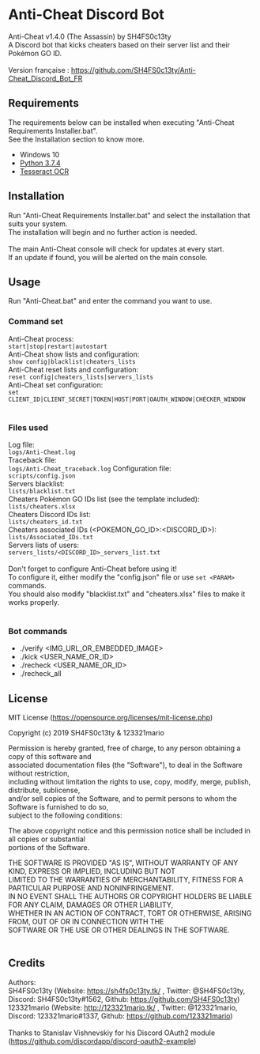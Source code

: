 # Anti-Cheat Discord Bot
Anti-Cheat v1.4.0 (The Assassin) by SH4FS0c13ty<br />
A Discord bot that kicks cheaters based on their server list and their Pokémon GO ID.<br />
<br />
Version française : https://github.com/SH4FS0c13ty/Anti-Cheat_Discord_Bot_FR
<br />

## Requirements

The requirements below can be installed when executing "Anti-Cheat Requirements Installer.bat".<br />
See the Installation section to know more.<br />
 - Windows 10
 - [Python 3.7.4](https://www.python.org/downloads/release/python-374/)
 - [Tesseract OCR](https://opensource.google.com/projects/tesseract)

## Installation

Run "Anti-Cheat Requirements Installer.bat" and select the installation that suits your system.
<br />
The installation will begin and no further action is needed.
<br />
<br />
The main Anti-Cheat console will check for updates at every start.
<br />
If an update if found, you will be alerted on the main console.
<br />

## Usage

Run "Anti-Cheat.bat" and enter the command you want to use.<br />

### Command set<br />
Anti-Cheat process:<br />
`start|stop|restart|autostart`<br />
Anti-Cheat show lists and configuration:<br />
`show config|blacklist|cheaters_lists`<br />
Anti-Cheat reset lists and configuration:<br />
`reset config|cheaters_lists|servers_lists`<br />
Anti-Cheat set configuration:<br />
`set CLIENT_ID|CLIENT_SECRET|TOKEN|HOST|PORT|OAUTH_WINDOW|CHECKER_WINDOW`<br />
<br />
### Files used<br />
Log file:<br />
`logs/Anti-Cheat.log`<br />
Traceback file:<br />
`logs/Anti-Cheat_traceback.log`
Configuration file:<br />
`scripts/config.json`<br />
Servers blacklist:<br />
`lists/blacklist.txt`<br />
Cheaters Pokémon GO IDs list (see the template included):<br />
`lists/cheaters.xlsx`<br />
Cheaters Discord IDs list:<br />
`lists/cheaters_id.txt`<br />
Cheaters associated IDs (<POKEMON_GO_ID>:<DISCORD_ID>):<br />
`lists/Associated_IDs.txt`<br />
Servers lists of users:<br />
`servers_lists/<DISCORD_ID>_servers_list.txt`<br />
<br />
Don't forget to configure Anti-Cheat before using it!<br />
To configure it, either modify the "config.json" file or use `set <PARAM>` commands.<br />
You should also modify "blacklist.txt" and "cheaters.xlsx" files to make it works properly.<br />
<br />
### Bot commands
 - ./verify <IMG_URL_OR_EMBEDDED_IMAGE>
 - ./kick <USER_NAME_OR_ID>
 - ./recheck <USER_NAME_OR_ID>
 - ./recheck_all
 
## License

MIT License (https://opensource.org/licenses/mit-license.php)<br />

Copyright (c) 2019 SH4FS0c13ty & 123321mario<br />

Permission is hereby granted, free of charge, to any person obtaining a copy of this software and<br />
associated documentation files (the "Software"), to deal in the Software without restriction,<br />
including without limitation the rights to use, copy, modify, merge, publish, distribute, sublicense,<br />
and/or sell copies of the Software, and to permit persons to whom the Software is furnished to do so,<br />
subject to the following conditions:<br />

The above copyright notice and this permission notice shall be included in all copies or substantial<br />
portions of the Software.<br />

THE SOFTWARE IS PROVIDED "AS IS", WITHOUT WARRANTY OF ANY KIND, EXPRESS OR IMPLIED, INCLUDING BUT NOT<br />
LIMITED TO THE WARRANTIES OF MERCHANTABILITY, FITNESS FOR A PARTICULAR PURPOSE AND NONINFRINGEMENT.<br />
IN NO EVENT SHALL THE AUTHORS OR COPYRIGHT HOLDERS BE LIABLE FOR ANY CLAIM, DAMAGES OR OTHER LIABILITY,<br />
WHETHER IN AN ACTION OF CONTRACT, TORT OR OTHERWISE, ARISING FROM, OUT OF OR IN CONNECTION WITH THE<br />
SOFTWARE OR THE USE OR OTHER DEALINGS IN THE SOFTWARE.<br />
<br />

## Credits

Authors:
<br />
SH4FS0c13ty (Website: https://sh4fs0c13ty.tk/ , Twitter: @SH4FS0c13ty, Discord: SH4FS0c13ty#1562, Github: https://github.com/SH4FS0c13ty)<br />
123321mario (Website: http://123321mario.tk/ , Twitter: @123321mario, Discord: 123321mario#1337, Github: https://github.com/123321mario)<br />
<br />
Thanks to Stanislav Vishnevskiy for his Discord OAuth2 module (https://github.com/discordapp/discord-oauth2-example)